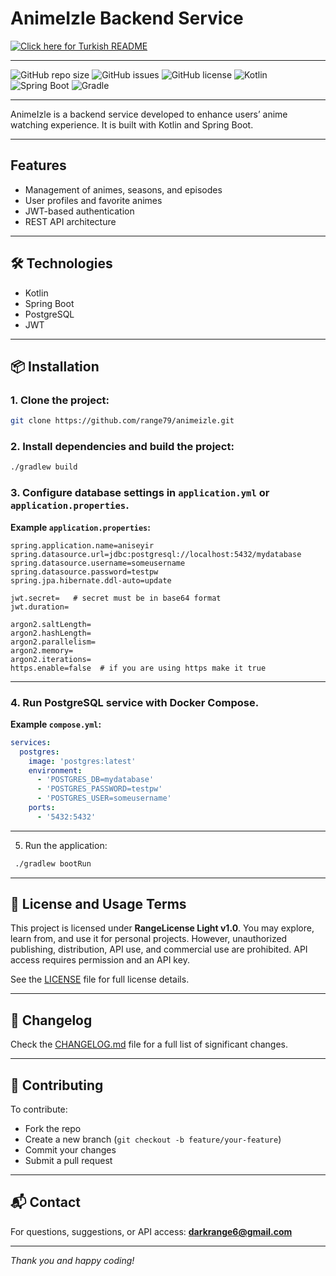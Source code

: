 
# AnimeIzle Backend Service

[![Click here for Turkish README](https://img.shields.io/badge/Readme-Türkçe-blue?style=for-the-badge&logo=markdown)](README_TR.md)

---

![GitHub repo size](https://img.shields.io/github/repo-size/range79/rpms-server?style=flat-square)
![GitHub issues](https://img.shields.io/github/issues/range79/rpms-server?style=flat-square)
![GitHub license](https://img.shields.io/github/license/range79/rpms-server?style=flat-square)
![Kotlin](https://img.shields.io/badge/Kotlin-7F52FF?style=flat-square&logo=kotlin&logoColor=white)
![Spring Boot](https://img.shields.io/badge/Spring_Boot-6DB33F?style=flat-square&logo=springboot&logoColor=white)
![Gradle](https://img.shields.io/badge/Gradle-02303A?style=flat-square&logo=gradle&logoColor=white)

---


AnimeIzle is a backend service developed to enhance users’ anime watching experience. It is built with Kotlin and Spring Boot.

---

##  Features

- Management of animes, seasons, and episodes  
- User profiles and favorite animes  
- JWT-based authentication  
- REST API architecture  

---

## 🛠 Technologies

- Kotlin  
- Spring Boot  
- PostgreSQL  
- JWT  

---

## 📦 Installation

### 1. Clone the project:  
```bash
git clone https://github.com/range79/animeizle.git
````

### 2. Install dependencies and build the project:

```bash
./gradlew build
```



### 3. Configure database settings in `application.yml` or `application.properties`.

**Example `application.properties`:**

```properties
spring.application.name=aniseyir
spring.datasource.url=jdbc:postgresql://localhost:5432/mydatabase
spring.datasource.username=someusername
spring.datasource.password=testpw
spring.jpa.hibernate.ddl-auto=update

jwt.secret=   # secret must be in base64 format
jwt.duration=

argon2.saltLength=
argon2.hashLength=
argon2.parallelism=
argon2.memory=
argon2.iterations=
https.enable=false  # if you are using https make it true
```

---

### 4. Run PostgreSQL service with Docker Compose.

**Example `compose.yml`:**

```yaml
services:
  postgres:
    image: 'postgres:latest'
    environment:
      - 'POSTGRES_DB=mydatabase'
      - 'POSTGRES_PASSWORD=testpw'
      - 'POSTGRES_USER=someusername'
    ports:
      - '5432:5432'
```

---

5. Run the application:

```bash
 ./gradlew bootRun
```

---

## 📜 License and Usage Terms

This project is licensed under **RangeLicense Light v1.0**.
You may explore, learn from, and use it for personal projects.
However, unauthorized publishing, distribution, API use, and commercial use are prohibited.
API access requires permission and an API key.

See the [LICENSE](./LICENSE) file for full license details.

---

## 📝 Changelog

Check the [CHANGELOG.md](./CHANGELOG.md) file for a full list of significant changes.

---

## 🤝 Contributing

To contribute:

* Fork the repo
* Create a new branch (`git checkout -b feature/your-feature`)
* Commit your changes
* Submit a pull request

---

## 📬 Contact

For questions, suggestions, or API access:
**[darkrange6@gmail.com](mailto:darkrange6@gmail.com)**

---

*Thank you and happy coding!*


